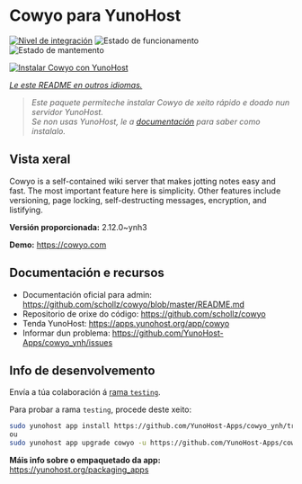 <!--
NOTA: Este README foi creado automáticamente por <https://github.com/YunoHost/apps/tree/master/tools/readme_generator>
NON debe editarse manualmente.
-->

# Cowyo para YunoHost

[![Nivel de integración](https://dash.yunohost.org/integration/cowyo.svg)](https://dash.yunohost.org/appci/app/cowyo) ![Estado de funcionamento](https://ci-apps.yunohost.org/ci/badges/cowyo.status.svg) ![Estado de mantemento](https://ci-apps.yunohost.org/ci/badges/cowyo.maintain.svg)

[![Instalar Cowyo con YunoHost](https://install-app.yunohost.org/install-with-yunohost.svg)](https://install-app.yunohost.org/?app=cowyo)

*[Le este README en outros idiomas.](./ALL_README.md)*

> *Este paquete permíteche instalar Cowyo de xeito rápido e doado nun servidor YunoHost.*  
> *Se non usas YunoHost, le a [documentación](https://yunohost.org/install) para saber como instalalo.*

## Vista xeral

Cowyo is a self-contained wiki server that makes jotting notes easy and fast. The most important feature here is simplicity. Other features include versioning, page locking, self-destructing messages, encryption, and listifying.


**Versión proporcionada:** 2.12.0~ynh3

**Demo:** <https://cowyo.com>
## Documentación e recursos

- Documentación oficial para admin: <https://github.com/schollz/cowyo/blob/master/README.md>
- Repositorio de orixe do código: <https://github.com/schollz/cowyo>
- Tenda YunoHost: <https://apps.yunohost.org/app/cowyo>
- Informar dun problema: <https://github.com/YunoHost-Apps/cowyo_ynh/issues>

## Info de desenvolvemento

Envía a túa colaboración á [rama `testing`](https://github.com/YunoHost-Apps/cowyo_ynh/tree/testing).

Para probar a rama `testing`, procede deste xeito:

```bash
sudo yunohost app install https://github.com/YunoHost-Apps/cowyo_ynh/tree/testing --debug
ou
sudo yunohost app upgrade cowyo -u https://github.com/YunoHost-Apps/cowyo_ynh/tree/testing --debug
```

**Máis info sobre o empaquetado da app:** <https://yunohost.org/packaging_apps>
